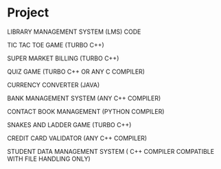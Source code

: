 # Project
LIBRARY MANAGEMENT SYSTEM (LMS) CODE 

TIC TAC TOE GAME (TURBO C++)

SUPER MARKET BILLING (TURBO C++)

QUIZ GAME (TURBO C++ OR ANY C COMPILER)

CURRENCY CONVERTER (JAVA)

BANK MANAGEMENT SYSTEM (ANY C++ COMPILER) 

CONTACT BOOK MANAGEMENT (PYTHON COMPILER)

SNAKES AND LADDER GAME (TURBO C++) 

CREDIT CARD VALIDATOR (ANY C++ COMPILER)

STUDENT DATA MANAGEMENT SYSTEM ( C++ COMPILER COMPATIBLE WITH FILE HANDLING ONLY)
